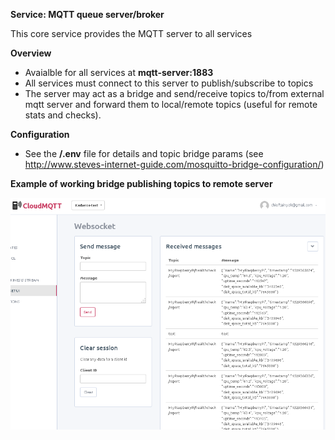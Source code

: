 **Service: MQTT queue server/broker**

This core service provides the MQTT server to all services

**Overview**

* Avaialble for all services at **mqtt-server:1883**
* All services must connect to this server to publish/subscribe to topics
* The server may act as a bridge and send/receive topics to/from external mqtt server and forward them to local/remote topics (useful for remote stats and checks).  

**Configuration**

* See the **/.env** file for details and topic bridge params (see http://www.steves-internet-guide.com/mosquitto-bridge-configuration/)

**Example of working bridge publishing topics to remote server**

![Screenshot](./docs/images/mqtt-bridge-remote-topics.png "Screenshot")

